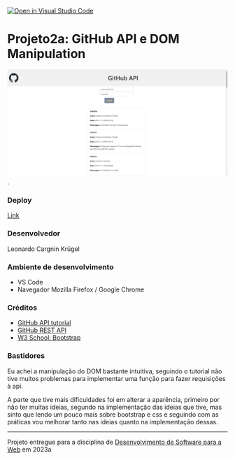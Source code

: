 [![Open in Visual Studio Code](https://classroom.github.com/assets/open-in-vscode-718a45dd9cf7e7f842a935f5ebbe5719a5e09af4491e668f4dbf3b35d5cca122.svg)](https://classroom.github.com/online_ide?assignment_repo_id=10827173&assignment_repo_type=AssignmentRepo)
# Projeto2a: GitHub API e DOM Manipulation  
![Screenshot do projeto](github-api-tutorial-main/assets/print-tela-p2a.png).  

### Deploy

[Link](https://elc1090.github.io/project2a-leonardo-k/)  


### Desenvolvedor

Leonardo Cargnin Krügel  


### Ambiente de desenvolvimento

- VS Code
- Navegador Mozilla Firefox / Google Chrome

### Créditos  
- [GitHub API tutorial](https://codesnippet.io/github-api-tutorial/)  
- [GitHub REST API](https://docs.github.com/en/rest)
- [W3 School: Bootstrap](https://www.w3schools.com/bootstrap/)


### Bastidores  

Eu achei a manipulação do DOM bastante intuitiva, seguindo o tutorial não tive muitos problemas para implementar uma função para fazer requisições à api.  

A parte que tive mais dificuldades foi em alterar a aparência, primeiro por não ter muitas ideias, segundo na implementação das ideias que tive, mas sinto que lendo um pouco mais sobre bootstrap e css e seguindo com as práticas vou melhorar tanto nas ideias quanto na implementação dessas.  

---
Projeto entregue para a disciplina de [Desenvolvimento de Software para a Web](http://github.com/andreainfufsm/elc1090-2023a) em 2023a
